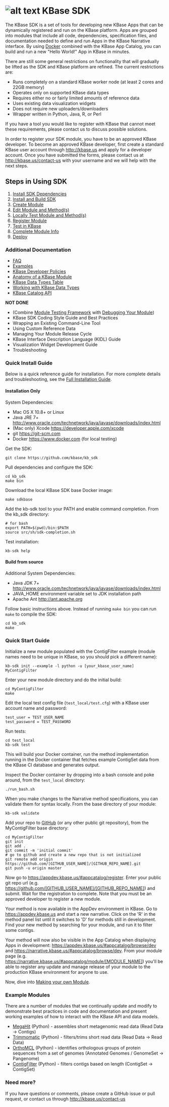 # ![alt text](https://avatars2.githubusercontent.com/u/1263946?v=3&s=84 "KBase") KBase SDK

The KBase SDK is a set of tools for developing new KBase Apps that can be dynamically registered and run on the KBase platform.  Apps are grouped into modules that include all code, dependencies, specification files, and documentation needed to define and run Apps in the KBase Narrative interface.  By using [Docker](https://www.docker.com) combined with the KBase App Catalog, you can build and run a new "Hello World!" App in KBase in minutes.

There are still some general restrictions on functionality that will gradually be lifted as the SDK and KBase platform are refined.  The current restrictions are:

- Runs completely on a standard KBase worker node (at least 2 cores and 22GB memory)
- Operates only on supported KBase data types
- Requires either no or fairly limited amounts of reference data
- Uses existing data visualization widgets
- Does not require new uploaders/downloaders
- Wrapper written in Python, Java, R, or Perl

If you have a tool you would like to register with KBase that cannot meet these requirements, please contact us to discuss possible solutions.

In order to register your SDK module, you have to be an approved KBase developer.  To become an approved KBase developer, first create a standard KBase user account through http://kbase.us and apply for a developer account.  Once you have submitted the forms, please contact us at http://kbase.us/contact-us with your username and we will help with the next steps.


## <A NAME="steps"></A>Steps in Using SDK
1. [Install SDK Dependencies](doc/kb_sdk_dependencies.md)
2. [Install and Build SDK](doc/kb_sdk_install_and_build.md)
3. [Create Module](doc/kb_sdk_create_module.md)
4. [Edit Module and Method(s)](doc/kb_sdk_edit_module.md)
5. [Locally Test Module and Method(s)](doc/kb_sdk_local_test_module.md)
6. [Register Module](doc/kb_sdk_register_module.md)
7. [Test in KBase](doc/kb_sdk_test_in_kbase.md)
8. [Complete Module Info](doc/kb_sdk_complete_module_info.md)
9. [Deploy](doc/kb_sdk_deploy.md)

### Additional Documentation
- [FAQ](doc/FAQ.md)
- [Examples](#examples)
- [KBase Developer Policies](https://github.com/kbase/project_guides/blob/master/SDK_Guidelines.md)
- [Anatomy of a KBase Module](doc/module_overview.md)
- [KBase Data Types Table](doc/kb_sdk_data_types_table.md)
- [Working with KBase Data Types](doc/kb_sdk_data_types.md)
- [KBase Catalog API](https://github.com/kbase/catalog/blob/master/catalog.spec)

**NOT DONE**
- (Combine [Module Testing Framework](doc/testing.md) with [Debugging Your Module](doc/Docker_deployment.md))
- KBase SDK Coding Style Guide and Best Practices
- Wrapping an Existing Command-Line Tool
- Using Custom Reference Data 
- Managing Your Module Release Cycle
- KBase Interface Description Language (KIDL) Guide
- Visualization Widget Development Guide
- Troubleshooting

### Quick Install Guide

Below is a quick reference guide for installation.  For more complete details and troubleshooting, see the [Full Installation Guide](doc/installation.md).

#### Installation Only

System Dependencies:

- Mac OS X 10.8+ or Linux
- Java JRE 7+ http://www.oracle.com/technetwork/java/javase/downloads/index.html
- (Mac only) Xcode https://developer.apple.com/xcode
- git https://git-scm.com
- Docker https://www.docker.com (for local testing)

Get the SDK:

    git clone https://github.com/kbase/kb_sdk

Pull dependencies and configure the SDK:

    cd kb_sdk
    make bin

Download the local KBase SDK base Docker image:

    make sdkbase 

Add the kb-sdk tool to your PATH and enable command completion.  From the kb_sdk directory:

    # for bash
    export PATH=$(pwd)/bin:$PATH
    source src/sh/sdk-completion.sh

Test installation:

    kb-sdk help


#### Build from source

Additional System Dependencies:

- Java JDK 7+ http://www.oracle.com/technetwork/java/javase/downloads/index.html
- JAVA_HOME environment variable set to JDK installation path
- Apache Ant http://ant.apache.org

Follow basic instructions above.  Instead of running `make bin` you can run `make` to compile the SDK:

    cd kb_sdk
    make


### Quick Start Guide

Initialize a new module populated with the ContigFilter example (module names need to be unique in KBase, so you should pick a different name):

    kb-sdk init --example -l python -u [your_kbase_user_name] MyContigFilter

Enter your new module directory and do the initial build:

    cd MyContigFilter
    make

Edit the local test config file (`test_local/test.cfg`) with a KBase user account name and password:

    test_user = TEST_USER_NAME
    test_password = TEST_PASSWORD

Run tests:

    cd test_local
    kb-sdk test

This will build your Docker container, run the method implementation running in the Docker container that fetches example ContigSet data from the KBase CI database and generates output.

Inspect the Docker container by dropping into a bash console and poke around, from the `test_local` directory:
    
    ./run_bash.sh

When you make changes to the Narrative method specifications, you can validate them for syntax locally.  From the base directory of your module:

    kb-sdk validate

Add your repo to [GitHub](http://github.com) (or any other public git repository), from the MyContigFilter base directory:

    cd MyContigFilter
    git init
    git add .
    git commit -m 'initial commit'
    # go to github and create a new repo that is not initialized
    git remote add origin https://github.com/[GITHUB_USER_NAME]/[GITHUB_REPO_NAME].git
    git push -u origin master

Now go to https://appdev.kbase.us/#appcatalog/register.  Enter your public git repo url (e.g. https://github.com/[GITHUB_USER_NAME]/[GITHUB_REPO_NAME]) and submit.  Wait for the registration to complete.  Note that you must be an approved developer to register a new module.

Your method is now available in the AppDev environment in KBase. Go to https://appdev.kbase.us and start a new narrative.  Click on the 'R' in the method panel list until it switches to 'D' for methods still in development.  Find your new method by searching for your module, and run it to filter some contigs.

Your method will now also be visible in the App Catalog when displaying Apps in development: https://appdev.kbase.us/#appcatalog/browse/dev and https://narrative.kbase.us/#appcatalog/browse/dev.  From your module page (e.g. https://narrative.kbase.us/#appcatalog/module/[MODULE_NAME]) you'll be able to register any update and manage release of your module to the production KBase environment for anyone to use.

Now, dive into [Making your own Module](doc/kb_sdk_dependencies.md).


### <A NAME="examples"></A>Example Modules

There are a number of modules that we continually update and modify to demonstrate best practices in code and documentation and present working examples of how to interact with the KBase API and data models.

 - [MegaHit](https://github.com/msneddon/kb_megahit) (Python) - assembles short metagenomic read data (Read Data -> Contigs)
 - [Trimmomatic](https://github.com/psdehal/Trimmomatic) (Python) - filters/trims short read data (Read Data -> Read Data)
 - [OrthoMCL](https://github.com/rsutormin/PangenomeOrthomcl) (Python) - identifies orthologous groups of protein sequences from a set of genomes (Annotated Genomes / GenomeSet -> Pangenome)
 - [ContigFilter](https://github.com/msneddon/ContigFilter) (Python) - filters contigs based on length (ContigSet -> ContigSet)


### Need more?

If you have questions or comments, please create a GitHub issue or pull request, or contact us through http://kbase.us/contact-us
